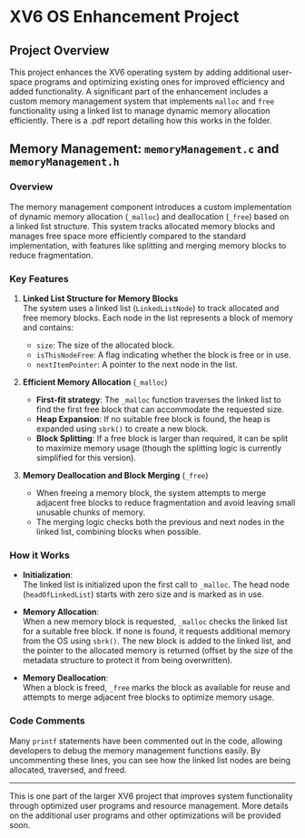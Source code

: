 # XV6 OS Enhancement Project

## Project Overview

This project enhances the XV6 operating system by adding additional user-space programs and optimizing existing ones for improved efficiency and added functionality. A significant part of the enhancement includes a custom memory management system that implements `malloc` and `free` functionality using a linked list to manage dynamic memory allocation efficiently. There is a .pdf report detailing how this works in the folder. 

## Memory Management: `memoryManagement.c` and `memoryManagement.h`

### Overview
The memory management component introduces a custom implementation of dynamic memory allocation (`_malloc`) and deallocation (`_free`) based on a linked list structure. This system tracks allocated memory blocks and manages free space more efficiently compared to the standard implementation, with features like splitting and merging memory blocks to reduce fragmentation.

### Key Features

1. **Linked List Structure for Memory Blocks**  
   The system uses a linked list (`LinkedListNode`) to track allocated and free memory blocks. Each node in the list represents a block of memory and contains:
   - `size`: The size of the allocated block.
   - `isThisNodeFree`: A flag indicating whether the block is free or in use.
   - `nextItemPointer`: A pointer to the next node in the list.

2. **Efficient Memory Allocation** (`_malloc`)  
   - **First-fit strategy**: The `_malloc` function traverses the linked list to find the first free block that can accommodate the requested size.
   - **Heap Expansion**: If no suitable free block is found, the heap is expanded using `sbrk()` to create a new block.
   - **Block Splitting**: If a free block is larger than required, it can be split to maximize memory usage (though the splitting logic is currently simplified for this version).

3. **Memory Deallocation and Block Merging** (`_free`)  
   - When freeing a memory block, the system attempts to merge adjacent free blocks to reduce fragmentation and avoid leaving small unusable chunks of memory.
   - The merging logic checks both the previous and next nodes in the linked list, combining blocks when possible.

### How it Works

- **Initialization**:  
  The linked list is initialized upon the first call to `_malloc`. The head node (`headOfLinkedList`) starts with zero size and is marked as in use.
  
- **Memory Allocation**:  
  When a new memory block is requested, `_malloc` checks the linked list for a suitable free block. If none is found, it requests additional memory from the OS using `sbrk()`. The new block is added to the linked list, and the pointer to the allocated memory is returned (offset by the size of the metadata structure to protect it from being overwritten).

- **Memory Deallocation**:  
  When a block is freed, `_free` marks the block as available for reuse and attempts to merge adjacent free blocks to optimize memory usage.

### Code Comments
Many `printf` statements have been commented out in the code, allowing developers to debug the memory management functions easily. By uncommenting these lines, you can see how the linked list nodes are being allocated, traversed, and freed.

---

This is one part of the larger XV6 project that improves system functionality through optimized user programs and resource management. More details on the additional user programs and other optimizations will be provided soon.
